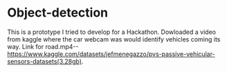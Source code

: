 # Object-detection
This is a prototype I tried to develop for a Hackathon. 
Dowloaded a video from kaggle where the car webcam was would identify vehicles coming its way.
Link for road.mp4--https://www.kaggle.com/datasets/jefmenegazzo/pvs-passive-vehicular-sensors-datasets(3.28gb).
